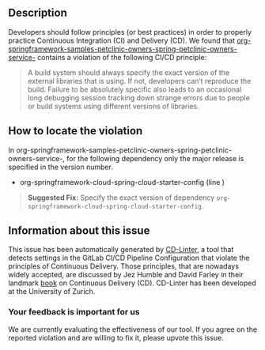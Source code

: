 
## Description
Developers should follow principles (or best practices) in order to properly practice Continuous Integration (CI) and Delivery (CD).
We found that [org-springframework-samples-petclinic-owners-spring-petclinic-owners-service-](https://gitlab.com/opentracing-workshop/spring-petclinic-kubernetes/blob/master/.gitlab-ci.yml) contains a violation of the following CI/CD principle:

> A build system should always specify the exact version of the external libraries that is using.
If not, developers can’t reproduce the build. Failure to be absolutely specific also leads to an occasional long debugging session tracking down strange errors due to people or build systems using different versions of libraries.

## How to locate the violation

In org-springframework-samples-petclinic-owners-spring-petclinic-owners-service-, for the following dependency only the major release is specified in the version number.

* org-springframework-cloud-spring-cloud-starter-config (line )

> **Suggested Fix:** Specify the exact version of dependency `org-springframework-cloud-spring-cloud-starter-config`.

## Information about this issue

This issue has been automatically generated by [CD-Linter](https://gitlab.com/Jancso/configuration-analytics), a tool that detects settings in the GitLab CI/CD Pipeline Configuration that violate the principles of Continuous Delivery. Those principles, that are nowadays widely accepted, are discussed by Jez Humble and David Farley in their landmark [book](https://www.oreilly.com/library/view/continuous-delivery-reliable/9780321670250/) on Continuous Delivery (CD). CD-Linter has been developed at the University of Zurich.

### Your feedback is important for us
We are currently evaluating the effectiveness of our tool. If you agree on the reported violation and are willing to fix it, please upvote this issue.